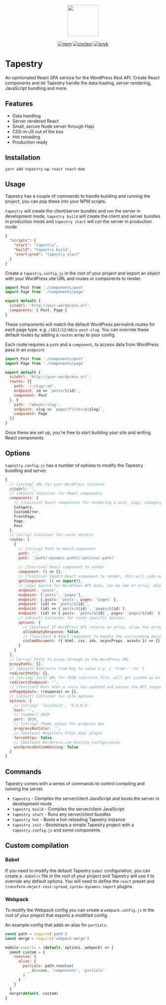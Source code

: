 <p align="center">
  <img src="https://cdn.rawgit.com/shortlist-digital/tapestry-wp/master/logo/tapestry-logo-glyph.svg" height="100" >
  <br>
  <br>
  <a href="https://www.npmjs.org/package/tapestry-wp"><img src="https://img.shields.io/npm/v/tapestry-wp.svg?style=flat" alt="npm"></a> <a href="https://circleci.com/gh/shortlist-digital/tapestry-wp/tree/master"><img src="https://circleci.com/gh/shortlist-digital/tapestry-wp/tree/master.svg?style=shield" alt="circleci"></a> <a href="https://snyk.io/test/github/shortlist-digital/tapestry-wp"><img src="https://snyk.io/test/github/shortlist-digital/tapestry-wp/badge.svg" alt="snyk"></a>
</p>

# Tapestry

An opinionated React SPA service for the WordPress Rest API. Create React components and let Tapestry handle the data loading, server rendering, JavaScript bundling and more.

## Features

- Data handling
- Server rendered React
- Small, secure Node server through Hapi
- CSS-in-JS out of the box
- Hot reloading
- Production ready

## Installation

`yarn add tapestry-wp react react-dom`

## Usage

Tapestry has a couple of commands to handle building and running the project, you can pop these into your NPM scripts.

`tapestry` will create the client/server bundles and run the server in development mode, `tapestry build` will create the client and server bundles in production mode and `tapestry start` will run the server in production mode.

```json
{
  "scripts": {
    "start": "tapestry",
    "build": "tapestry build",
    "start:prod": "tapestry start"
  }
}
```

Create a `tapestry.config.js` in the root of your project and export an object with your WordPress site URL and routes or components to render.

```js
import Post from './components/post'
import Page from './components/page'

export default {
  siteUrl: 'http://your-wordpress.url',
  components: { Post, Page }
}
```

These components will match the default WordPress permalink routes for each page type. e.g. `/2017/12/08/a-post-slug`. You can override these default routes by adding a `routes` array to your config.

Each route requires a `path` and a `component`, to access data from WordPress pass in an `endpoint`

```js
import Post from './components/post'
import Page from './components/page'

export default {
  siteUrl: 'http://your-wordpress.url',
  routes: [{
    path: '/:slug/:id',
    endpoint: id => `posts/${id}`,
    component: Post
  }, {
    path: '/about/:slug',
    endpoint: slug => `pages?filter=${slug}`,
    component: Page
  }]
}
```

Once these are set up, you're free to start building your site and writing React components.

## Options

`tapestry.config.js` has a number of options to modify the Tapestry bundling and server.

```js
{
  // [string] URL for your WordPress instance
  siteUrl: '',
  // [object] Container for React components
  components: {
    // [function] React components for rendering a post, page, category
    Category,
    CustomError,
    FrontPage,
    Page,
    Post
  },
  // [array] Container for route objects
  routes: [
    {
      // [string] Path to match component
      path: '',
      path: '/path/:dynamic-path(/:optional-path)'
      
      // [function] React component to render
      component: () => {},
      // [function] import React component to render, this will code-split all JS from this route
      getComponent: () => import(),
      // [any] Source for WordPress API data, can be one of array, object or string, can also be a function that returns any of those data-types. When used as a function it has access to params from the path
      endpoint: 'posts',
      endpoint: ['posts', 'pages'],
      endpoint: { posts: 'posts', pages: 'pages' },
      endpoint: (id) => `posts/${id}`,
      endpoint: (id) => [`posts/${id}`, `pages/${id}`],
      endpoint: (id) => { posts: `posts/${id}`, pages: `pages/${id}` }
      // [object] Container for route specific options
      options: {
        // [boolean] If WordPress API returns an array, allow the array response to be empty
        allowEmptyResponse: false,
        // [function] A React component to handle the surrounding document
        customDocument: ({ html, css, ids, asyncProps, assets }) => {}
      }
    }
  ],
  // [array] Paths to proxy through to the WordPress URL
  proxyPaths: [],
  // [object] Redirects from key to value e.g. { 'from': 'to' }
  redirectPaths: {},
  // [string] [uri] URL for JSON redirects file, will get picked up on server boot
  redirectsEndpoint: '',
  // [function] Runs when a route has updated and passes the API response
  onPageUpdate: (response) => {},
  // [object] Container for site options
  options: {
    // [string] 'localhost', '0.0.0.0'
    host: '',
    // [number] 3030
    port: 3030,
    // [string] Theme colour for progress bar
    progressBarColor: '',
    // [boolean] Registers https Hapi plugin
    forceHttps: false,
    // [boolean] Wordpress.com hosting configuration
    wordpressDotComHosting: false
  }
}
```

## Commands

Tapestry comes with a series of commands to control compiling and running the server.

- `tapestry` - Compiles the server/client JavaScript and boots the server in development mode
- `tapestry build` - Compiles the server/client JavaScript
- `tapestry start` - Runs any server/client bundles
- `tapestry hot` - Boots a hot-reloading Tapestry instance
- `tapestry init` - Bootstraps a simple Tapestry project with a `tapestry.config.js` and some components

## Custom compilation

### Babel
If you need to modify the default Tapestry `babel` configuration, you can create a `.babelrc` file in the root of your project and Tapestry will use it to override any default options. You will need to define the `react` preset and `transform-object-rest-spread`, `syntax-dynamic-import` plugins.

### Webpack
To modify the Webpack config you can create a `webpack.config.js` in the root of your project that exports a modified config.

An example config that adds an alias for `partials`:

```js
const path = require('path')
const merge = require('webpack-merge')

module.exports = (default, options, webpack) => {
  const custom = {
    resolve: {
      alias: {
        partials: path.resolve(
          __dirname, 'components', 'partials'
        )
      }
    }
  }
  merge(default, custom)
}
```
